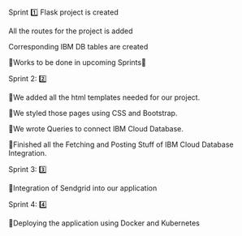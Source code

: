 Sprint 1️⃣
Flask project is created

All the routes for the project is added

Corresponding IBM DB tables are created


🔰Works to be done in upcoming Sprints🔰

Sprint 2: 2️⃣

🚀We added all the html templates needed for our project.

🚀We styled those pages using CSS and Bootstrap.

🚀We wrote Queries to connect IBM Cloud Database.

🚀Finished all the Fetching and Posting Stuff of IBM Cloud Database Integration.

Sprint 3: 3️⃣

🚀Integration of Sendgrid into our application

Sprint 4: 4️⃣

🚀Deploying the application using Docker and Kubernetes



